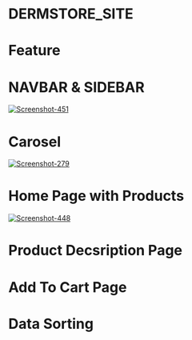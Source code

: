 # DERMSTORE_SITE
<h1>Feature </h1>
<h1>NAVBAR & SIDEBAR</h1>
<a href="httpsTdx"><img src="https://i.ibb.co/MgKZJkC/Screenshot-451.png" alt="Screenshot-451" border="0"></a>
<h1>Carosel</h1>
<a href="ht8">
<img src="https://i.ibb.co/gSLFbmc/Screenshot-279.png" alt="Screenshot-279" border="0">
</a>
<h1>Home Page with Products</h1>
<a href="hq">
<img src="https://i.ibb.co/Xy7kYQN/Screenshot-448.png" alt="Screenshot-448" border="0">
</a>
<h1>Product Decsription Page</h1>
<h1>Add To Cart Page</h1>
<h1>Data Sorting</h1>

